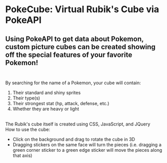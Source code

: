 # PokeCube: Virtual Rubik's Cube via PokeAPI

## Using PokeAPI to get data about Pokemon, custom picture cubes can be created showing off the special features of your favorite Pokemon!<br><br>
By searching for the name of a Pokemon, your cube will contain:
1. Their standard and shiny sprites
2. Their type(s)
3. Their strongest stat (hp, attack, defense, etc.)
4. Whether they are heavy or light

<br>The Rubik's cube itself is created using CSS, JavaScript, and JQuery
<br>How to use the cube:
- Click on the background and drag to rotate the cube in 3D
- Dragging stickers on the same face will turn the pieces (i.e. dragging a green corner sticker to a green edge sticker will move the pieces along that axis)
